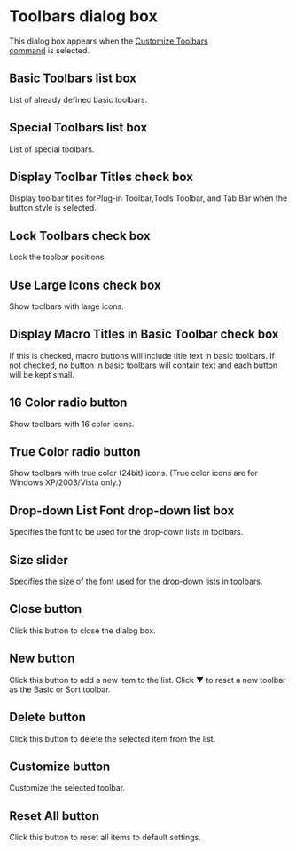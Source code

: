 # Toolbars dialog box

This dialog box appears when the
[Customize Toolbars \
command](../../cmd/tools/customize_toolbar) is selected.

## Basic Toolbars list box

List of already defined basic toolbars.

## Special Toolbars list box

List of special toolbars.

## Display Toolbar Titles check box

Display toolbar titles forPlug-in Toolbar,Tools Toolbar, and
Tab Bar when the button style is selected.

## Lock Toolbars check box

Lock the toolbar positions.

## Use Large Icons check box

Show toolbars with large icons.

## Display Macro Titles in Basic Toolbar check box

If this is checked, macro buttons will include title text in basic toolbars. If not checked, no button in basic toolbars will contain text and each button will be kept small.

## 16 Color radio button

Show toolbars with 16 color icons.

## True Color radio button

Show toolbars with true color (24bit) icons. (True color icons are for
Windows XP/2003/Vista only.)

## Drop-down List Font drop-down list box

Specifies the font to be used for the drop-down lists in toolbars.

## Size slider

Specifies the size of the font used for the drop-down lists in toolbars.

## Close button

Click this button to close the dialog box.

## New button

Click this button to add a new item to the list. Click ▼ to reset a new toolbar as the Basic or Sort toolbar.

## Delete button

Click this button to delete the selected item from the list.

## Customize button

Customize the selected toolbar.

## Reset All button

Click this button to reset all items to default settings.

